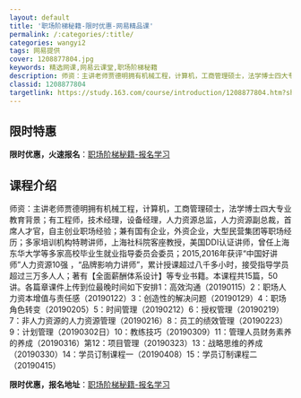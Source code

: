 ```yaml
---
layout: default
title: '职场阶梯秘籍-限时优惠-网易精品课'
permalink: /:categories/:title/
categories: wangyi2
tags: 网易提供
cover: 1208877804.jpg
keywords: 精选网课,网易云课堂,职场阶梯秘籍
description: 师资：主讲老师贾德明拥有机械工程，计算机，工商管理硕士，法学博士四大专业教育背景；有工程师，技术经理，设备经理，人力资源
classid: 1208877804
targetlink: https://study.163.com/course/introduction/1208877804.htm?share=1&shareId=1025206652&utm_campaign=share&utm_medium=iphoneShare&utm_source=&utm_u=1025206652
---
```


## 限时特惠

**限时优惠，火速报名**：[职场阶梯秘籍-报名学习](https://study.163.com/course/introduction/1208877804.htm?share=1&shareId=1025206652&utm_campaign=share&utm_medium=iphoneShare&utm_source=&utm_u=1025206652)

## 课程介绍

师资：主讲老师贾德明拥有机械工程，计算机，工商管理硕士，法学博士四大专业教育背景；有工程师，技术经理，设备经理，人力资源总监，人力资源副总裁，首席人才官，自主创业职场经验；兼有国有企业，外资企业，大型民营集团等职场经历；多家培训机构特聘讲师，上海社科院客座教授，美国DDI认证讲师，曾任上海东华大学等多家高校毕业生就业指导委员会委员；2015,2016年获评“中国好讲师”人力资源10强 ，“品牌影响力讲师”，累计授课超过八千多小时，接受指导学员超过三万多人人；著有【全面薪酬体系设计】等专业书籍。本课程共15篇，50讲。各篇章课件上传到位最晚时间如下安排1：高效沟通（20190115）2：职场人力资本增值与责任感（20190122）3：创造性的解决问题（20190129）4：职场角色转变（20190205）5：时间管理（20190212）6：授权管理（20190219）7：非人力资源的人力资源管理（20190216）8：员工的绩效管理（20190223）9：计划管理（20190302日）10：教练技巧（20190309）11：管理人员财务素养的养成（20190316）第12：项目管理（20190323）13：战略思维的养成（20190330）14：学员订制课程一（20190408）15：学员订制课程二（20190415）

**限时优惠，报名地址**：[职场阶梯秘籍-报名学习](https://study.163.com/course/introduction/1208877804.htm?share=1&shareId=1025206652&utm_campaign=share&utm_medium=iphoneShare&utm_source=&utm_u=1025206652)

